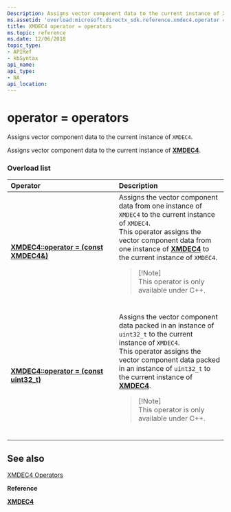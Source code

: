 ```yaml
---
Description: Assigns vector component data to the current instance of XMDEC4.
ms.assetid: 'overload:microsoft.directx_sdk.reference.xmdec4.operator = '
title: XMDEC4 operator = operators
ms.topic: reference
ms.date: 12/06/2018
topic_type:
- APIRef
- kbSyntax
api_name: 
api_type:
- NA
api_location: 
---
```


# operator = operators

Assigns vector component data to the current instance of `XMDEC4`.

Assigns vector component data to the current instance of [**XMDEC4**](https://msdn.microsoft.com/library/Ee419431(v=VS.85).aspx).

### Overload list



<table>
<colgroup>
<col style="width: 50%" />
<col style="width: 50%" />
</colgroup>
<thead>
<tr class="header">
<th style="text-align: left;">Operator</th>
<th style="text-align: left;">Description</th>
</tr>
</thead>
<tbody>
<tr class="odd">
<td style="text-align: left;"><a href="https://docs.microsoft.com/windows/desktop/api/directxmath/nf-directxmath-xmfloat4x3-operator-assign"><strong>XMDEC4::operator = (const XMDEC4&)</strong></a></td>
<td style="text-align: left;">Assigns the vector component data from one instance of <code>XMDEC4</code> to the current instance of <code>XMDEC4</code>. <br/> This operator assigns the vector component data from one instance of <a href="https://docs.microsoft.com/windows/desktop/api/directxpackedvector/ns-directxpackedvector-xmdec4"><strong>XMDEC4</strong></a> to the current instance of <code>XMDEC4</code>. <br/>
<blockquote>
[!Note]<br />
This operator is only available under C++.
</blockquote>
<br/></td>
</tr>
<tr class="even">
<td style="text-align: left;"><a href="https://docs.microsoft.com/windows/desktop/api//rrascfg/nf-rrascfg-ieapproviderconfig-initialize"><strong>XMDEC4::operator = (const uint32_t)</strong></a></td>
<td style="text-align: left;">Assigns the vector component data packed in an instance of <code>uint32_t</code> to the current instance of <code>XMDEC4</code>. <br/> This operator assigns the vector component data packed in an instance of <code>uint32_t</code> to the current instance of <a href="https://docs.microsoft.com/windows/desktop/api/directxpackedvector/ns-directxpackedvector-xmdec4"><strong>XMDEC4</strong></a>. <br/>
<blockquote>
[!Note]<br />
This operator is only available under C++.
</blockquote>
<br/></td>
</tr>
</tbody>
</table>



## See also

<dl> <dt>

[XMDEC4 Operators](ovw-xmdec4-operators.md)
</dt> <dt>

**Reference**
</dt> <dt>

[**XMDEC4**](https://msdn.microsoft.com/library/Ee419431(v=VS.85).aspx)
</dt> </dl>

 

 




